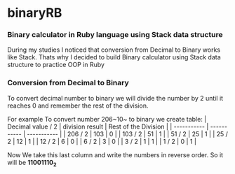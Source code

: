 # binaryRB
### Binary calculator in Ruby language using Stack data structure

During my studies I noticed that conversion from Decimal to Binary works like Stack. Thats why I decided to build Binary calculator using Stack data structure to practice OOP in Ruby

### Conversion from Decimal to Binary
To convert decimal number to binary we will divide the number by 2 until it reaches 0 and remember the rest of the division.

For example
To convert number 206~10~ to binary we create table:
| Decimal value / 2 | division result | Rest of the Division |
| ----------- | ----------- | ----------- |
| 206 / 2 | 103 | 0 |
| 103 / 2 | 51 | 1 |
| 51 / 2 | 25 | 1 |
| 25 / 2 | 12 | 1 |
| 12 / 2 | 6 | 0 |
| 6 / 2 | 3 | 0 |
| 3 / 2 | 1 | 1 |
| 1 / 2 | 0 | 1 |

Now We take this last column and write the numbers in reverse order.
So it will be **11001110<sub>2</sub>**
